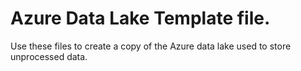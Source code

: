 # Azure Data Lake Template file.  
Use these files to create a copy of the Azure data lake used to store unprocessed data.
